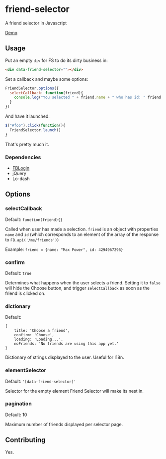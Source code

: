 # friend-selector
A friend selector in Javascript

[Demo](https://joallard.github.io/friend-selector)

Usage
-----
Put an empty `div` for FS to do its dirty business in:

```html
<div data-friend-selector=""></div>
```

Set a callback and maybe some options:
```js
FriendSelector.options({
  selectCallback: function(friend){
    console.log("You selected " + friend.name + " who has id: " friend.id)
  }
})
```

And have it launched:

```js
$("#foo").click(function(){
  FriendSelector.launch()
}
```

That's pretty much it.

### Dependencies
* [FBLogin](https://github.com/joallard/fb-login)
* jQuery
* Lo-dash

Options
-------
### selectCallback
Default: `function(friend){}`

Called when user has made a selection. `friend` is an object 
with properties `name` and `id` (which corresponds to an
element of the array of the response to `FB.api('/me/friends')`)

Example: `friend = {name: "Max Power", id: 4294967296}`

### confirm
Default: `true`

Determines what happens when the user selects a friend.
Setting it to `false` will hide the Choose button, and
trigger `selectCallback` as soon as the friend is clicked on.

### dictionary
Default: 
```
{
    title: 'Choose a friend',
    confirm: 'Choose',
    loading: 'Loading...',
    noFriends: 'No friends are using this app yet.'
}
```

Dictionary of strings displayed to the user. Useful for I18n.

### elementSelector
Default: `'[data-friend-selector]'`

Selector for the empty element Friend Selector will make
its nest in.

### pagination
Default: 10

Maximum number of friends displayed per selector page.

Contributing
------------
Yes.
